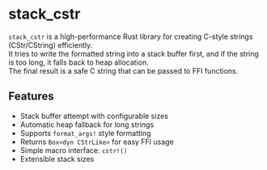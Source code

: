 # stack_cstr

`stack_cstr` is a high-performance Rust library for creating C-style strings (CStr/CString) efficiently.  
It tries to write the formatted string into a stack buffer first, and if the string is too long, it falls back to heap allocation.  
The final result is a safe C string that can be passed to FFI functions.

## Features

- Stack buffer attempt with configurable sizes
- Automatic heap fallback for long strings
- Supports `format_args!` style formatting
- Returns `Box<dyn CStrLike>` for easy FFI usage
- Simple macro interface: `cstr!()`
- Extensible stack sizes
